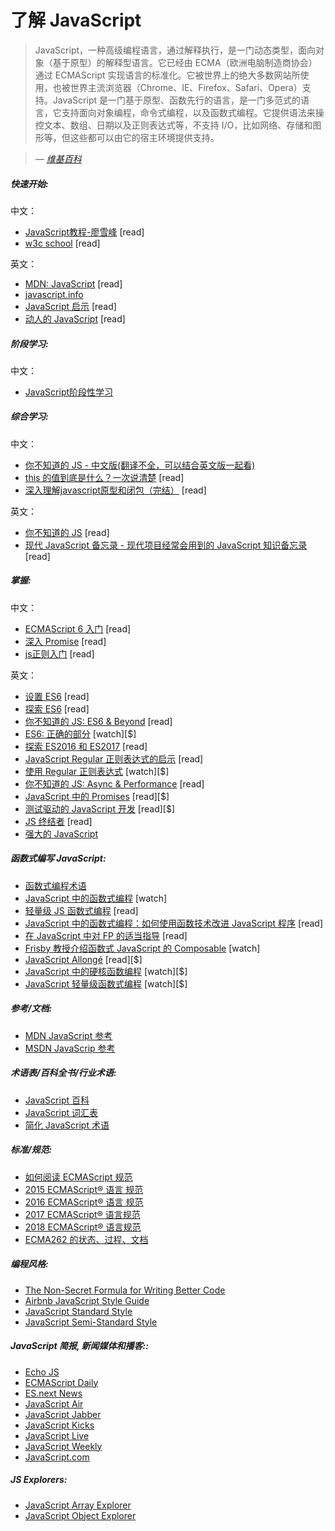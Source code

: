 # 了解 JavaScript

> JavaScript，一种高级编程语言，通过解释执行，是一门动态类型，面向对象（基于原型）的解释型语言。它已经由 ECMA（欧洲电脑制造商协会）通过 ECMAScript 实现语言的标准化。它被世界上的绝大多数网站所使用，也被世界主流浏览器（Chrome、IE、Firefox、Safari、Opera）支持。JavaScript 是一门基于原型、函数先行的语言，是一门多范式的语言，它支持面向对象编程，命令式编程，以及函数式编程。它提供语法来操控文本、数组、日期以及正则表达式等，不支持 I/O，比如网络、存储和图形等，但这些都可以由它的宿主环境提供支持。

><cite>&#8212; [维基百科](https://en.wikipedia.org/wiki/JavaScript)</cite>

##### 快速开始:

中文：
* [JavaScript教程-廖雪峰](https://www.liaoxuefeng.com/wiki/001434446689867b27157e896e74d51a89c25cc8b43bdb3000) [read]
* [w3c school](http://www.w3school.com.cn/) [read]

英文：
* [MDN: JavaScript](https://developer.mozilla.org/en-US/docs/Learn/JavaScript) [read]
* [javascript.info](http://javascript.info/)
* [JavaScript 启示](http://www.javascriptenlightenment.com/) [read]
* [动人的 JavaScript](http://eloquentjavascript.net/) [read]

##### 阶段学习:

中文：
* [JavaScript阶段性学习](../translation/brief-javascript-roadmap/brief-javascript-roadmap.md)

##### 综合学习:

中文：
* [你不知道的 JS - 中文版(翻译不全，可以结合英文版一起看)](https://github.com/kangbin/You-Dont-Know-JS)
* [this 的值到底是什么？一次说清楚](https://zhuanlan.zhihu.com/p/23804247) [read]
* [深入理解javascript原型和闭包（完结）](https://www.cnblogs.com/wangfupeng1988/p/3977924.html) [read]

英文：
* [你不知道的 JS](https://github.com/getify/You-Dont-Know-JS/) [read]
* [现代 JavaScript 备忘录 - 现代项目经常会用到的 JavaScript 知识备忘录](https://github.com/mbeaudru/modern-js-cheatsheet) [read]

##### 掌握:

中文：
* [ECMAScript 6 入门](http://es6.ruanyifeng.com/) [read]
* [深入 Promise](https://zhuanlan.zhihu.com/p/25178630) [read]
* [js正则入门](https://segmentfault.com/a/1190000009324194) [read]

英文：
* [设置 ES6](https://leanpub.com/setting-up-es6) [read]
* [探索 ES6](http://exploringjs.com/es6.html) [read]
* [你不知道的 JS: ES6 & Beyond](https://github.com/getify/You-Dont-Know-JS/blob/master/es6%20&%20beyond/README.md#you-dont-know-js-es6--beyond) [read]
* [ES6: 正确的部分](https://frontendmasters.com/courses/es6-right-parts/) [watch][$]
* [探索 ES2016 和 ES2017](http://exploringjs.com/es2016-es2017.html) [read]
* [JavaScript Regular 正则表达式的启示](http://codylindley.com/techpro/2013_05_14__javascript-regular-expression-/) [read]
* [使用 Regular 正则表达式](http://www.lynda.com/Regular-Expressions-tutorials/Using-Regular-Expressions/85870-2.html) [watch][$]
* [你不知道的 JS: Async & Performance](https://github.com/getify/You-Dont-Know-JS/blob/master/async%20&%20performance/README.md#you-dont-know-js-async--performance) [read]
* [JavaScript 中的 Promises](http://www.amazon.com/JavaScript-Promises-Daniel-Parker/dp/1449373216/ref=pd_sim_sbs_14_5) [read][$]
* [测试驱动的 JavaScript 开发](http://www.amazon.com/dp/0321683919/) [read][$]
* [JS 终结者](https://mythbusters.js.org/index.html) [read]
* [强大的 JavaScript](https://molily.de/robust-javascript/)

##### 函数式编写 JavaScript:

* [函数式编程术语](https://github.com/hemanth/functional-programming-jargon#functional-programming-jargon)
* [JavaScript 中的函数式编程](https://www.youtube.com/watch?v=BMUiFMZr7vk&list=PL0zVEGEvSaeEd9hlmCXrk5yUyqUag-n84) [watch]
* [轻量级 JS 函数式编程](https://github.com/getify/Functional-Light-JS) [read]
* [JavaScript 中的函数式编程：如何使用函数技术改进 JavaScript 程序](https://www.amazon.com/Functional-Programming-JavaScript-functional-techniques/dp/1617292826/ref=sr_1_1?&_encoding=UTF8&tag=fronenddevejo-20&linkCode=ur2&linkId=dcc6b0cb7de57fa841f1b178d2d54b9d&camp=1789&creative=9325) [read]
* [在 JavaScript 中对 FP 的适当指导](https://drboolean.gitbooks.io/mostly-adequate-guide/content/) [read]
* [Frisby 教授介绍函数式 JavaScript 的 Composable](https://egghead.io/courses/professor-frisby-introduces-composable-functional-javascript) [watch]
* [JavaScript Allongé](https://leanpub.com/javascriptallongesix) [read][$]
* [JavaScript 中的硬核函数编程](https://frontendmasters.com/courses/functional-javascript/) [watch][$]
* [JavaScript 轻量级函数式编程](https://frontendmasters.com/courses/functional-js-lite/) [watch][$]

##### 参考/文档:

* [MDN JavaScript 参考](https://developer.mozilla.org/en-US/docs/Web/JavaScript/Reference)
* [MSDN JavaScrip 参考](https://msdn.microsoft.com/en-us/library/yek4tbz0.aspx)

##### 术语表/百科全书/行业术语:

* [JavaScript 百科](http://www.crockford.com/javascript/encyclopedia/)
* [JavaScript 词汇表](https://www.codecademy.com/articles/glossary-javascript)
* [简化 JavaScript 术语](http://jargon.js.org/)

##### 标准/规范:

* [如何阅读 ECMAScript 规范](https://timothygu.me/es-howto/)
* [2015 ECMAScript® 语言 规范](http://www.ecma-international.org/ecma-262/6.0/index.html)
* [2016 ECMAScript® 语言 规范](https://www.ecma-international.org/ecma-262/7.0/index.html)
* [2017 ECMAScript® 语言规范](http://www.ecma-international.org/ecma-262/8.0/index.html)
* [2018 ECMAScript® 语言规范](https://tc39.github.io/ecma262/)
* [ECMA262 的状态、过程、文档](https://github.com/tc39/ecma262)

##### 编程风格:

* [The Non-Secret Formula for Writing Better Code](https://hackernoon.com/the-non-secret-formula-for-writing-better-code-e41d1ff38682)
* [Airbnb JavaScript Style Guide](http://airbnb.io/javascript/)
* [JavaScript Standard Style](http://standardjs.com/rules.html)
* [JavaScript Semi-Standard Style](https://github.com/Flet/semistandard)

##### JavaScript 简报, 新闻媒体和播客::

* [Echo JS](http://www.echojs.com/)
* [ECMAScript Daily](https://ecmascript-daily.github.io/)
* [ES.next News](http://esnextnews.com/)
* [JavaScript Air](https://javascriptair.com/)
* [JavaScript Jabber](https://devchat.tv/js-jabber/)
* [JavaScript Kicks](http://javascriptkicks.com/)
* [JavaScript Live](https://jslive.com/)
* [JavaScript Weekly](http://javascriptweekly.com/)
* [JavaScript.com](https://www.javascript.com/news)

##### JS Explorers:

* [JavaScript Array Explorer](https://sdras.github.io/array-explorer/)
* [JavaScript Object Explorer](https://sdras.github.io/object-explorer/)
